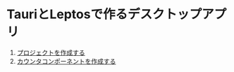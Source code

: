 # TauriとLeptosで作るデスクトップアプリ

1. [プロジェクトを作成する](https://zenn.dev/daizutabi/articles/tauri-leptos-01)
2. [カウンタコンポーネントを作成する](https://zenn.dev/daizutabi/articles/tauri-leptos-02)
